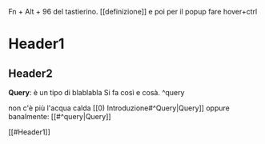 Fn + Alt + 96 del tastierino.
[[definizione]] e poi per il popup fare hover+ctrl

# Header1
## Header2

**Query**: è un tipo di blablabla
Si fa così e cosà. ^query

non c'è più l'acqua calda
[[0) Introduzione#^Query|Query]]
oppure banalmente: [[#^query|Query]]

[[#Header1]]